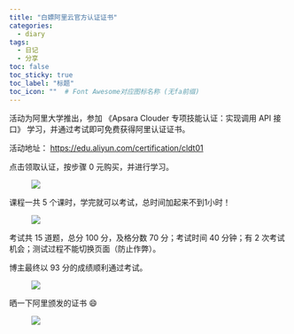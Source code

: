 ```yaml
---
title: "白嫖阿里云官方认证证书"
categories:
  - diary
tags:
  - 日记
  - 分享
toc: false
toc_sticky: true
toc_label: "标题"
toc_icon: ""  # Font Awesome对应图标名称 (无fa前缀)	
---
```

活动为阿里大学推出，参加 《Apsara Clouder 专项技能认证：实现调用 API 接口》 学习，并通过考试即可免费获得阿里认证证书。

活动地址： https://edu.aliyun.com/certification/cldt01

点击领取认证，按步骤 0 元购买，并进行学习。

<figure> <a href="https://fastly.jsdelivr.net/gh/sunete/imghost/img20200605141049.png"><img src="https://fastly.jsdelivr.net/gh/sunete/imghost/img20200605141049.png"></a> </figure>

课程一共 5 个课时，学完就可以考试，总时间加起来不到1小时！

<figure> <a href="https://fastly.jsdelivr.net/gh/sunete/imghost/img20200605140303.png"><img src="https://fastly.jsdelivr.net/gh/sunete/imghost/img20200605140303.png"></a> </figure>

考试共 15 道题，总分 100 分，及格分数 70 分；考试时间 40 分钟；有 2 次考试机会；测试过程不能切换页面（防止作弊）。

博主最终以 93 分的成绩顺利通过考试。

<figure> <a href="https://fastly.jsdelivr.net/gh/sunete/imghost/img20200605134829.png"><img src="https://fastly.jsdelivr.net/gh/sunete/imghost/img20200605134829.png"></a> </figure>

晒一下阿里颁发的证书 :smile:

<figure> <a href="https://fastly.jsdelivr.net/gh/sunete/imghost/img20200605135359.png"><img src="https://fastly.jsdelivr.net/gh/sunete/imghost/img20200605135359.png"></a> </figure>